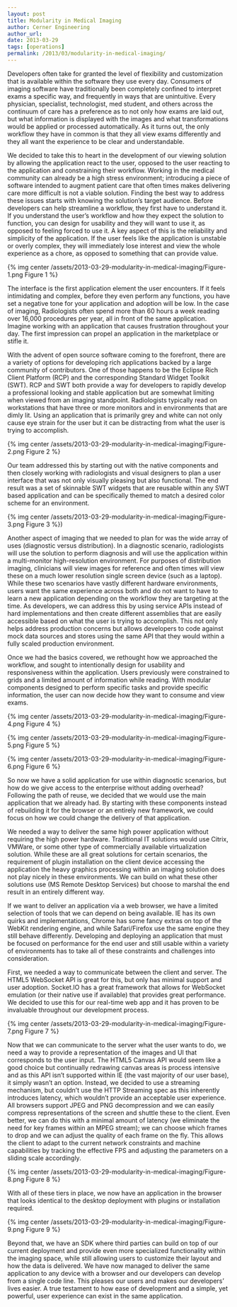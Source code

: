 ```yaml
---
layout: post
title: Modularity in Medical Imaging
author: Cerner Engineering
author_url:
date: 2013-03-29
tags: [operations]
permalink: /2013/03/modularity-in-medical-imaging/
---
```


Developers often take for granted the level of flexibility and customization that is available within the software they use every day. Consumers of imaging software have traditionally been completely confined to interpret exams a specific way, and frequently in ways that are unintuitive. Every physician, specialist, technologist, med student, and others across the continuum of care has a preference as to not only how exams are laid out, but what information is displayed with the images and what transformations would be applied or processed automatically. As it turns out, the only workflow they have in common is that they all view exams differently and they all want the experience to be clear and understandable.

We decided to take this to heart in the development of our viewing solution by allowing the application react to the user, opposed to the user reacting to the application and constraining their workflow. Working in the medical community can already be a high stress environment; introducing a piece of software intended to augment patient care that often times makes delivering care more difficult is not a viable solution. Finding the best way to address these issues starts with knowing the solution’s target audience. Before developers can help streamline a workflow, they first have to understand it. If you understand the user’s workflow and how they expect the solution to function, you can design for usability and they will want to use it, as opposed to feeling forced to use it. A key aspect of this is the reliability and simplicity of the application. If the user feels like the application is unstable or overly complex, they will immediately lose interest and view the whole experience as a chore, as opposed to something that can provide value.

{% img center /assets/2013-03-29-modularity-in-medical-imaging/Figure-1.png Figure 1 %}

The interface is the first application element the user encounters. If it feels intimidating and complex, before they even perform any functions, you have set a negative tone for your application and adoption will be low. In the case of imaging, Radiologists often spend more than 60 hours a week reading over 16,000 procedures per year, all in front of the same application. Imagine working with an application that causes frustration throughout your day.  The first impression can propel an application in the marketplace or stifle it.

With the advent of open source software coming to the forefront, there are a variety of options for developing rich applications backed by a large community of contributors. One of those happens to be the Eclipse Rich Client Platform (RCP) and the corresponding Standard Widget Toolkit (SWT). RCP and SWT both provide a way for developers to rapidly develop a professional looking and stable application but are somewhat limiting when viewed from an imaging standpoint. Radiologists typically read on workstations that have three or more monitors and in environments that are dimly lit. Using an application that is primarily grey and white can not only cause eye strain for the user but it can be distracting from what the user is trying to accomplish. 

{% img center /assets/2013-03-29-modularity-in-medical-imaging/Figure-2.png Figure 2 %}

Our team addressed this by starting out with the native components and then closely working with radiologists and visual designers to plan a user interface that was not only visually pleasing but also functional. The end result was a set of skinnable SWT widgets that are reusable within any SWT based application and can be specifically themed to match a desired color scheme for an environment. 

{% img center /assets/2013-03-29-modularity-in-medical-imaging/Figure-3.png Figure 3 %})

Another aspect of imaging that we needed to plan for was the wide array of uses (diagnostic versus distribution). In a diagnostic scenario, radiologists will use the solution to perform diagnosis and will use the application within a multi-monitor high-resolution environment. For purposes of distribution imaging, clinicians will view images for reference and often times will view these on a much lower resolution single screen device (such as a laptop). While these two scenarios have vastly different hardware environments, users want the same experience across both and do not want to have to learn a new application depending on the workflow they are targeting at the time. As developers, we can address this by using service APIs instead of hard implementations and then create different assemblies that are easily accessible based on what the user is trying to accomplish. This not only helps address production concerns but allows developers to code against mock data sources and stores using the same API that they would within a fully scaled production environment.

Once we had the basics covered, we rethought how we approached the workflow, and sought to intentionally design for usability and responsiveness within the application. Users previously were constrained to grids and a limited amount of information while reading. With modular components designed to perform specific tasks and provide specific information, the user can now decide how they want to consume and view exams. 

{% img center /assets/2013-03-29-modularity-in-medical-imaging/Figure-4.png Figure 4 %}

{% img center /assets/2013-03-29-modularity-in-medical-imaging/Figure-5.png Figure 5 %}

{% img center /assets/2013-03-29-modularity-in-medical-imaging/Figure-6.png Figure 6 %}

So now we have a solid application for use within diagnostic scenarios, but how do we give access to the enterprise without adding overhead? Following the path of reuse, we decided that we would use the main application that we already had. By starting with these components instead of rebuilding it for the browser or an entirely new framework, we could focus on how we could change the delivery of that application.

We needed a way to deliver the same high power application without requiring the high power hardware. Traditional IT solutions would use Citrix, VMWare, or some other type of commercially available virtualization solution. While these are all great solutions for certain scenarios, the requirement of plugin installation on the client device accessing the application the heavy graphics processing within an imaging solution does not play nicely in these environments.  We can build on what these other solutions use (MS Remote Desktop Services) but choose to marshal the end result in an entirely different way.

If we want to deliver an application via a web browser, we have a limited selection of tools that we can depend on being available. IE has its own quirks and implementations, Chrome has some fancy extras on top of the WebKit rendering engine, and while Safari/Firefox use the same engine they still behave differently. Developing and deploying an application that must be focused on performance for the end user and still usable within a variety of environments has to take all of these constraints and challenges into consideration. 

First, we needed a way to communicate between the client and server. The HTML5 WebSocket API is great for this, but only has minimal support and user adoption. Socket.IO has a great framework that allows for WebSocket emulation (or their native use if available) that provides great performance. We decided to use this for our real-time web app and it has proven to be invaluable throughout our development process.   

{% img center /assets/2013-03-29-modularity-in-medical-imaging/Figure-7.png Figure 7 %}

Now that we can communicate to the server what the user wants to do, we need a way to provide a representation of the images and UI that corresponds to the user input. The HTML5 Canvas API would seem like a good choice but continually redrawing canvas areas is process intensive and as this API isn’t supported within IE (the vast majority of our user base), it simply wasn’t an option. Instead, we decided to use a streaming mechanism, but couldn’t use the HTTP Streaming spec as this inherently introduces latency, which wouldn’t provide an acceptable user experience. All browsers support JPEG and PNG decompression and we can easily compress representations of the screen and shuttle these to the client. Even better, we can do this with a minimal amount of latency (we eliminate the need for key frames within an MPEG stream); we can choose which frames to drop and we can adjust the quality of each frame on the fly. This allows the client to adapt to the current network constraints and machine capabilities by tracking the effective FPS and adjusting the parameters on a sliding scale accordingly.

{% img center /assets/2013-03-29-modularity-in-medical-imaging/Figure-8.png Figure 8 %}

With all of these tiers in place, we now have an application in the browser that looks identical to the desktop deployment with plugins or installation required. 

{% img center /assets/2013-03-29-modularity-in-medical-imaging/Figure-9.png Figure 9 %}

Beyond that, we have an SDK where third parties can build on top of our current deployment and provide even more specialized functionality within the imaging space, while still allowing users to customize their layout and how the data is delivered. We have now managed to deliver the same application to any device with a browser and our developers can develop from a single code line. This pleases our users and makes our developers’ lives easier. A true testament to how ease of development and a simple, yet powerful, user experience can exist in the same application.
